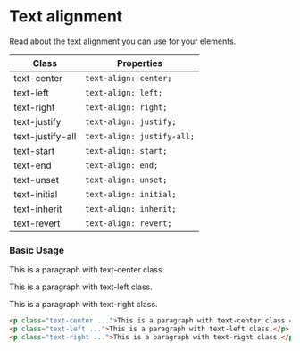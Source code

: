 # Text alignment

Read about the text alignment you can use for your elements.

| Class            | Properties                 |
| ---------------- | -------------------------- |
| text-center      | `text-align: center;`      |
| text-left        | `text-align: left;`        |
| text-right       | `text-align: right;`       |
| text-justify     | `text-align: justify;`     |
| text-justify-all | `text-align: justify-all;` |
| text-start       | `text-align: start;`       |
| text-end         | `text-align: end;`         |
| text-unset       | `text-align: unset;`       |
| text-initial     | `text-align: initial;`     |
| text-inherit     | `text-align: inherit;`     |
| text-revert      | `text-align: revert;`      |

### Basic Usage

<p class="text-center ts-lg">
        This is a paragraph with text-center class.
</p>
<p class="text-left ts-lg">
        This is a paragraph with text-left class.
</p>
<p class="text-right ts-lg">
        This is a paragraph with text-right class.
</p>

```html
<p class="text-center ...">This is a paragraph with text-center class.</p>
<p class="text-left ...">This is a paragraph with text-left class.</p>
<p class="text-right ...">This is a paragraph with text-right class.</p>
```
